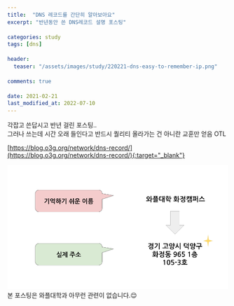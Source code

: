 ```yaml
---
title:  "DNS 레코드를 간단히 알아보아요"
excerpt: "반년동안 쓴 DNS레코드 설명 포스팅"

categories: study
tags: [dns]

header:
  teaser: "/assets/images/study/220221-dns-easy-to-remember-ip.png" 

comments: true

date: 2021-02-21
last_modified_at: 2022-07-10
---
```


각잡고 쓴답시고 반년 걸린 포스팅..   
그러나 쓰는데 시간 오래 들인다고 반드시 퀄리티 올라가는 건 아니란 교훈만 얻음 OTL

[https://blog.o3g.org/network/dns-record/](https://blog.o3g.org/network/dns-record/){:target="_blank"}

![와플대학](/assets/images/study/220221-dns-easy-to-remember-ip.png)
본 포스팅은 와플대학과 아무런 관련이 없습니다.😌